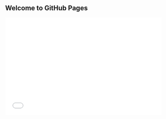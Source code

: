 ## Welcome to GitHub Pages
<iframe width="100%" height="315" src="qgis2web/index.html" frameborder="0" allowfullscreen=""></iframe>
